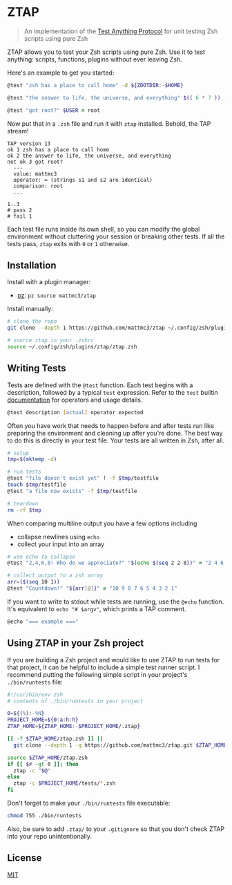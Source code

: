 # ZTAP

> An implementation of the [Test Anything Protocol][tap] for unit testing Zsh scripts using pure Zsh

ZTAP allows you to test your Zsh scripts using pure Zsh.
Use it to test anything: scripts, functions, plugins without ever leaving Zsh.

Here's an example to get you started:

```zsh
@test "zsh has a place to call home" -d ${ZDOTDIR:-$HOME}

@test "the answer to life, the universe, and everything" $(( 6 * 7 )) -eq 42

@test "got root?" $USER = root
```

Now put that in a `.zsh` file and run it with `ztap` installed.
Behold, the TAP stream!

```console
TAP version 13
ok 1 zsh has a place to call home
ok 2 the answer to life, the universe, and everything
not ok 3 got root?
  ---
  value: mattmc3
  operator: = (strings s1 and s2 are identical)
  comparison: root
  ...

1..3
# pass 2
# fail 1
```

Each test file runs inside its own shell, so you can modify the global environment without cluttering your session or breaking other tests.
If all the tests pass, `ztap` exits with `0` or `1` otherwise.

## Installation

Install with a plugin manager:

- [pz][pz]: `pz source mattmc3/ztap`

Install manually:

```zsh
# clone the repo
git clone --depth 1 https://github.com/mattmc3/ztap ~/.config/zsh/plugins/ztap

# source ztap in your .zshrc
source ~/.config/zsh/plugins/ztap/ztap.zsh
```

## Writing Tests

Tests are defined with the `@test` function. Each test begins with a description, followed by a typical `test` expression.
Refer to the `test` builtin [documentation](http://zsh.sourceforge.net/Doc/Release/Conditional-Expressions.html) for operators and usage details.

```zsh
@test description [actual] operator expected
```

Often you have work that needs to happen before and after tests run like preparing the environment and cleaning up after you're done.
The best way to do this is directly in your test file.
Your tests are all written in Zsh, after all.

```zsh
# setup
tmp=$(mktemp -d)

# run tests
@test "file doesn't exist yet" ! -f $tmp/testfile
touch $tmp/testfile
@test "a file now exists" -f $tmp/testfile

# teardown
rm -rf $tmp
```

When comparing multiline output you have a few options including

- collapse newlines using `echo`
- collect your input into an array

```zsh
# use echo to collapse
@test "2,4,6,8! Who do we appreciate?" "$(echo $(seq 2 2 8))" = "2 4 6 8"

# collect output to a zsh array
arr=($(seq 10 1))
@test "Countdown!" "${arr[@]}" = "10 9 8 7 6 5 4 3 2 1"
```

If you want to write to stdout while tests are running, use the `@echo` function.
It's equivalent to `echo "# $argv"`, which prints a TAP comment.

```zsh
@echo "=== example ==="
```

## Using ZTAP in your Zsh project

If you are building a Zsh project and would like to use ZTAP to run tests for that project, it can be helpful to include a simple test runner script.
I recommend putting the following simple script in your project's `./bin/runtests` file:

```zsh
#!/usr/bin/env zsh
# contents of ./bin/runtests in your project

0=${(%):-%N}
PROJECT_HOME=${0:a:h:h}
ZTAP_HOME=${ZTAP_HOME:-$PROJECT_HOME/.ztap}

[[ -f $ZTAP_HOME/ztap.zsh ]] ||
  git clone --depth 1 -q https://github.com/mattmc3/ztap.git $ZTAP_HOME

source $ZTAP_HOME/ztap.zsh
if [[ $# -gt 0 ]]; then
  ztap -c "$@"
else
  ztap -c $PROJECT_HOME/tests/*.zsh
fi
```

Don't forget to make your `./bin/runtests` file executable:

```zsh
chmod 755 ./bin/runtests
```

Also, be sure to add `.ztap/` to your `.gitignore` so that you don't check ZTAP into your repo unintentionally.

## License

[MIT](LICENSE.md)

[tap]: https://testanything.org
[pz]: https://github.com/mattmc3/pz

